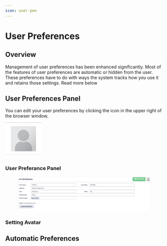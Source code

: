 ```yaml
---
icon: user-pen
---
```


# User Preferences

## Overview

Management of user preferences has been enhanced significantly.  Most of the features of user preferences are automatic or hidden from the user.  These preferences have to do with ways the system tracks how you use it and retains those settings.  Read more below



## User Preferences Panel

You can edit your user preferences by clicking the icon in the upper right of the browser window.  \
![](../.gitbook/assets/generic-avatar.png)

### User Preferance Panel

<figure><img src="../.gitbook/assets/user-prefs.png" alt=""><figcaption></figcaption></figure>

### Setting Avatar



## Automatic Preferences



###



